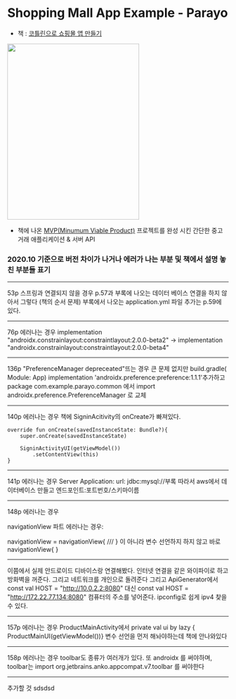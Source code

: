 # Shopping Mall App Example - Parayo
- 책 : [코틀린으로 쇼핑몰 앱 만들기](http://www.yes24.com/Product/Goods/89913111?scode=029)

<img width = "300" height = "400" src = "https://user-images.githubusercontent.com/52276038/84369198-75437c80-ac11-11ea-8e75-0017559b81e4.png"> 

- 책에 나온 [MVP(Minumum Viable Product)](https://ko.wikipedia.org/wiki/%EC%B5%9C%EC%86%8C_%EA%B8%B0%EB%8A%A5_%EC%A0%9C%ED%92%88) 프로젝트를 완성 시킨 간단한 중고 거래 애플리케이션 & 서버 API

### 2020.10 기준으로 버전 차이가 나거나 에러가 나는 부분 및 책에서 설명 놓친 부분들 표기
------

53p 스프링과 연결되지 않을 경우
 p.57과 부록에 나오는 데이터 베이스 연결을 하지 않아서 그렇다 (책의 순서 문제)
 부록에서 나오는 application.yml 파일 추가는 p.59에 있다.
 
------

76p 에러나는 경우
 implementation "androidx.constrainlayout:constraintlayout:2.0.0-beta2" -> implementation "androidx.constrainlayout:constraintlayout:2.0.0-beta4"
 
------

136p "PreferenceManager depreceated"뜨는 경우
 큰 문제 없지만 build.gradle( Module: App) implementation 'androidx.preference:preference:1.1.1'추가하고
 package com.example.parayo.common 에서 import androidx.preference.PreferenceManager 로 교체
 
------

140p 에러나는 경우
책에 SigninAcitivity의 onCreate가 빠져있다.

    override fun onCreate(savedInstanceState: Bundle?){
        super.onCreate(savedInstanceState)

        SigninActivityUI(getViewModel())
            .setContentView(this)
    }
    
------
141p 에러나는 경우
Server Application: 
 url: jdbc:mysql://부록 따라서 aws에서 데이터베이스 만들고 엔드포인트:포트번호/스키마이름

------
148p 에러나는 경우

navigationView 파트 에러나는 경우: 

navigationView = navigationView{
 ///
} 이 아니라
변수 선언하지 하지 않고 바로
navigationView{
}

------
이쯤에서 실제 안드로이드 디바이스랑 연결해봤다. 인터넷 연결을 같은 와이파이로 하고 방화벽을 꺼준다. 그리고 네트워크를 개인으로 돌려준다 
그리고 ApiGenerator에서 const val HOST = "http://10.0.2.2:8080" 대신 const val HOST = "http://172.22.77.134:8080" 컴퓨터의 주소를 넣어준다. ipconfig로 쉽게 ipv4 찾을 수 있다. 

------
157p 에러나는 경우
ProductMainActivity에서
    private val ui by lazy { ProductMainUI(getViewModel())} 변수 선언을 먼저 해놔야하는데 책에 안나와있다
    
------

158p 에러나는 경우
toolbar도 종류가 여러개가 있다. 또 androidx 를 써야하며, toolbar는 import org.jetbrains.anko.appcompat.v7.toolbar 를 써야한다
    
------
 추가할 것 sdsdsd
  
